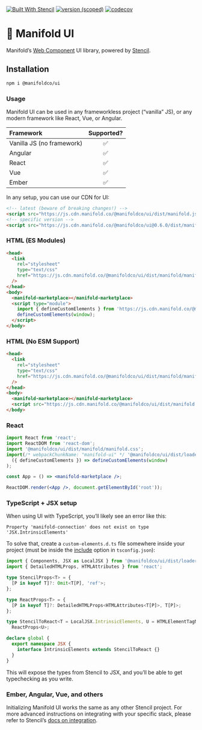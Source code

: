 [![Built With Stencil](https://img.shields.io/badge/-Built%20With%20Stencil-16161d.svg?logo=data%3Aimage%2Fsvg%2Bxml%3Bbase64%2CPD94bWwgdmVyc2lvbj0iMS4wIiBlbmNvZGluZz0idXRmLTgiPz4KPCEtLSBHZW5lcmF0b3I6IEFkb2JlIElsbHVzdHJhdG9yIDE5LjIuMSwgU1ZHIEV4cG9ydCBQbHVnLUluIC4gU1ZHIFZlcnNpb246IDYuMDAgQnVpbGQgMCkgIC0tPgo8c3ZnIHZlcnNpb249IjEuMSIgaWQ9IkxheWVyXzEiIHhtbG5zPSJodHRwOi8vd3d3LnczLm9yZy8yMDAwL3N2ZyIgeG1sbnM6eGxpbms9Imh0dHA6Ly93d3cudzMub3JnLzE5OTkveGxpbmsiIHg9IjBweCIgeT0iMHB4IgoJIHZpZXdCb3g9IjAgMCA1MTIgNTEyIiBzdHlsZT0iZW5hYmxlLWJhY2tncm91bmQ6bmV3IDAgMCA1MTIgNTEyOyIgeG1sOnNwYWNlPSJwcmVzZXJ2ZSI%2BCjxzdHlsZSB0eXBlPSJ0ZXh0L2NzcyI%2BCgkuc3Qwe2ZpbGw6I0ZGRkZGRjt9Cjwvc3R5bGU%2BCjxwYXRoIGNsYXNzPSJzdDAiIGQ9Ik00MjQuNywzNzMuOWMwLDM3LjYtNTUuMSw2OC42LTkyLjcsNjguNkgxODAuNGMtMzcuOSwwLTkyLjctMzAuNy05Mi43LTY4LjZ2LTMuNmgzMzYuOVYzNzMuOXoiLz4KPHBhdGggY2xhc3M9InN0MCIgZD0iTTQyNC43LDI5Mi4xSDE4MC40Yy0zNy42LDAtOTIuNy0zMS05Mi43LTY4LjZ2LTMuNkgzMzJjMzcuNiwwLDkyLjcsMzEsOTIuNyw2OC42VjI5Mi4xeiIvPgo8cGF0aCBjbGFzcz0ic3QwIiBkPSJNNDI0LjcsMTQxLjdIODcuN3YtMy42YzAtMzcuNiw1NC44LTY4LjYsOTIuNy02OC42SDMzMmMzNy45LDAsOTIuNywzMC43LDkyLjcsNjguNlYxNDEuN3oiLz4KPC9zdmc%2BCg%3D%3D&colorA=16161d&style=flat-square)](https://stenciljs.com)
[![version (scoped)](https://img.shields.io/npm/v/@manifoldco/ui.svg)](https://www.npmjs.com/package/@manifoldco/ui)
[![codecov](https://codecov.io/gh/manifoldco/ui/branch/master/graph/badge.svg?token=wDhQnzqKXR)](https://codecov.io/gh/manifoldco/ui)

# 🍱 Manifold UI

Manifold’s [Web Component][web-components] UI library, powered by [Stencil][stencil].

## Installation

```bash
npm i @manifoldco/ui
```

### Usage

Manifold UI can be used in any frameworkless project (“vanilla” JS), or any modern framework like
React, Vue, or Angular.

| Framework                 | Supported? |
| :------------------------ | :--------: |
| Vanilla JS (no framework) |     ✅     |
| Angular                   |     ✅     |
| React                     |     ✅     |
| Vue                       |     ✅     |
| Ember                     |     ✅     |

In any setup, you can use our CDN for UI:

```html
<!-- latest (beware of breaking changes!) -->
<script src="https://js.cdn.manifold.co/@manifoldco/ui/dist/manifold.js"></script>
<!-- specific version -->
<script src="https://js.cdn.manifold.co/@manifoldco/ui@0.6.0/dist/manifold.js"></script>
```

### HTML (ES Modules)

```html
<head>
  <link
    rel="stylesheet"
    type="text/css"
    href="https://js.cdn.manifold.co/@manifoldco/ui/dist/manifold/manifold.css"
  />
</head>
<body>
  <manifold-marketplace></manifold-marketplace>
  <script type="module">
    import { defineCustomElements } from 'https://js.cdn.manifold.co/@manifoldco/ui/dist/esm/es2017/manifold.define.js';
    defineCustomElements(window);
  </script>
</body>
```

### HTML (No ESM Support)

```html
<head>
  <link
    rel="stylesheet"
    type="text/css"
    href="https://js.cdn.manifold.co/@manifoldco/ui/dist/manifold/manifold.css"
  />
</head>
<body>
  <manifold-marketplace></manifold-marketplace>
  <script src="https://js.cdn.manifold.co/@manifoldco/ui/dist/manifold.js"></script>
</body>
```

### React

```jsx
import React from 'react';
import ReactDOM from 'react-dom';
import '@manifoldco/ui/dist/manifold/manifold.css';
import(/* webpackChunkName: "manifold-ui" */ '@manifoldco/ui/dist/loader').then(
  ({ defineCustomElements }) => defineCustomElements(window)
);

const App = () => <manifold-marketplace />;

ReactDOM.render(<App />, document.getElementById('root'));
```

### TypeScript + JSX setup

When using UI with TypeScript, you’ll likely see an error like this:

```
Property 'manifold-connection' does not exist on type 'JSX.IntrinsicElements'
```

To solve that, create a `custom-elements.d.ts` file somewhere inside your project (must be inside
the [include][tsconfig] option in `tsconfig.json`):

```ts
import { Components, JSX as LocalJSX } from '@manifoldco/ui/dist/loader';
import { DetailedHTMLProps, HTMLAttributes } from 'react';

type StencilProps<T> = {
  [P in keyof T]?: Omit<T[P], 'ref'>;
};

type ReactProps<T> = {
  [P in keyof T]?: DetailedHTMLProps<HTMLAttributes<T[P]>, T[P]>;
};

type StencilToReact<T = LocalJSX.IntrinsicElements, U = HTMLElementTagNameMap> = StencilProps<T> &
  ReactProps<U>;

declare global {
  export namespace JSX {
    interface IntrinsicElements extends StencilToReact {}
  }
}
```

This will expose the types from Stencil to JSX, and you’ll be able to get typechecking as you write.


### Ember, Angular, Vue, and others

Initializing Manifold UI works the same as any other Stencil project. For more advanced instructions
on integrating with your specific stack, please refer to Stencil’s [docs on
integration][stencil-framework].

[stencil]: https://stenciljs.com/
[stencil-framework]: https://stenciljs.com/docs/overview
[tsconfig]: https://www.typescriptlang.org/docs/handbook/tsconfig-json.htm
[ts-fix]: https://github.com/Microsoft/TypeScript/pull/26797
[web-components]: https://www.webcomponents.org/introduction
